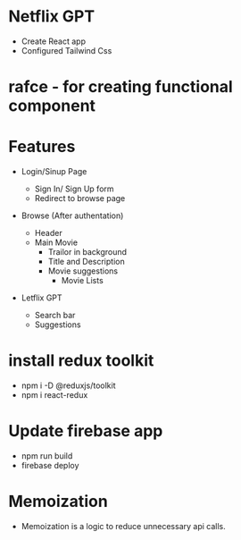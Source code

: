 # Netflix GPT

- Create React app
- Configured Tailwind Css

# rafce - for creating functional component

# Features

- Login/Sinup Page
    - Sign In/ Sign Up form
    - Redirect to browse page

- Browse (After authentation)
    - Header
    - Main Movie
        - Trailor in background
        - Title and Description
        - Movie suggestions  
            - Movie Lists      

- Letflix GPT
    - Search bar
    - Suggestions


# install redux toolkit

- npm i -D @reduxjs/toolkit
- npm i react-redux

# Update firebase app

- npm run build
- firebase deploy


# Memoization

- Memoization is a logic to reduce unnecessary api calls.
